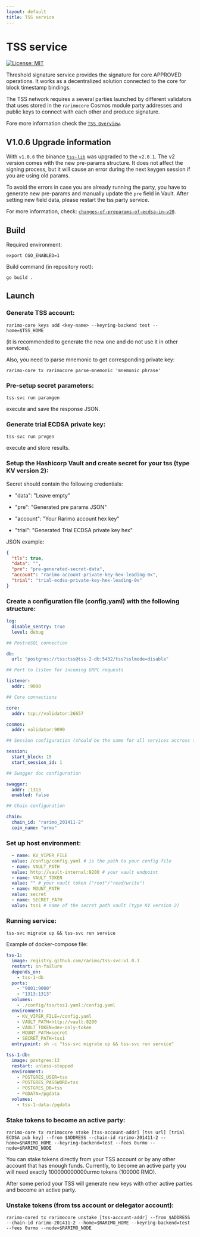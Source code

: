 ```yaml
---
layout: default
title: TSS service
---
```


# TSS service

[![License: MIT](https://img.shields.io/badge/License-MIT-yellow.svg)](https://opensource.org/licenses/MIT)

Threshold signature service provides the signature for core APPROVED operations. 
It works as a decentralized solution connected to the core for block timestamp bindings.

The TSS network requires a several parties launched by different validators that uses stored in the `rarimocore` 
Cosmos module party addresses and public keys to connect with each other and produce signature.

Fore more information check the [`TSS Overview`](./index.md).

## V1.0.6 Upgrade information

With `v1.0.6` the binance [`tss-lib`](https://github.com/rarimo/tss-lib) was upgraded to the `v2.0.1`. 
The v2 version comes with the new pre-params structure. It does not affect the signing process, but 
it will cause an error during the next keygen session if you are using old params.

To avoid the errors in case you are already running the party, 
you have to generate new pre-params and manually update the `pre` field in Vault. After setting new field data, 
please restart the tss party service.

For more information, check: [`changes-of-preparams-of-ecdsa-in-v20`](https://github.com/rarimo/tss-lib#changes-of-preparams-of-ecdsa-in-v20).

## Build

Required environment:
```shell
export CGO_ENABLED=1
```

Build command (in repository root):
```shell
go build .
```

## Launch

### Generate TSS account:
  ```shell
  rarimo-core keys add <key-name> --keyring-backend test --home=$TSS_HOME
  ```
(it is recommended to generate the new one and do not use it in other services).

Also, you need to parse mnemonic to get corresponding private key:
  ```shell
  rarimo-core tx rarimocore parse-mnemonic 'mnemonic phrase'
  ```

### Pre-setup secret parameters:
  ```shell
  tss-svc run paramgen
  ```
execute and save the response JSON.

### Generate trial ECDSA private key:
  ```shell
  tss-svc run prvgen
  ```
execute and store results.

### Setup the Hashicorp Vault and create secret for your tss (type KV version 2):

Secret should contain the following credentials:

* "data": "Leave empty"

* "pre": "Generated pre params JSON"

* "account": "Your Rarimo account hex key"

* "trial": "Generated Trial ECDSA private key hex"

JSON example:
  ```json
  {
    "tls": true,
    "data": "",
    "pre": "pre-generated-secret-data",
    "account": "rarimo-account-private-key-hex-leading-0x",
    "trial": "trial-ecdsa-private-key-hex-leading-0x"
  }
  ```

### Create a configuration file (config.yaml) with the following structure:

  ```yaml
  log:
    disable_sentry: true
    level: debug

  ## PostreSQL connection

  db:
    url: "postgres://tss:tss@tss-2-db:5432/tss?sslmode=disable"

  ## Port to listen for incoming GRPC requests

  listener:
    addr: :9000

  ## Core connections

  core:
    addr: tcp://validator:26657

  cosmos:
    addr: validator:9090

  ## Session configuration (should be the same for all services accross the system)

  session:
    start_block: 15
    start_session_id: 1

  ## Swagger doc configuration

  swagger:
    addr: :1313
    enabled: false

  ## Chain configuration

  chain:
    chain_id: "rarimo_201411-2"
    coin_name: "urmo"
  ```

### Set up host environment:
  ```yaml
    - name: KV_VIPER_FILE
    value: /config/config.yaml # is the path to your config file
    - name: VAULT_PATH
    value: http://vault-internal:8200 # your vault endpoint
    - name: VAULT_TOKEN
    value: "" # your vault token ("root"/"read/write")
    - name: MOUNT_PATH
    value: secret
    - name: SECRET_PATH
    value: tss1 # name of the secret path vault (type KV version 2)
  ```

### Running service:
  ```shell
  tss-svc migrate up && tss-svc run service
  ```

Example of docker-compose file:
  ```yaml
  tss-1:
    image: registry.github.com/rarimo/tss-svc:v1.0.3
    restart: on-failure
    depends_on:
      - tss-1-db
    ports:
      - "9001:9000"
      - "1313:1313"
    volumes:
      - ./config/tss/tss1.yaml:/config.yaml
    environment:
      - KV_VIPER_FILE=/config.yaml
      - VAULT_PATH=http://vault:8200
      - VAULT_TOKEN=dev-only-token
      - MOUNT_PATH=secret
      - SECRET_PATH=tss1
    entrypoint: sh -c "tss-svc migrate up && tss-svc run service"

  tss-1-db:
    image: postgres:13
    restart: unless-stopped
    environment:
      - POSTGRES_USER=tss
      - POSTGRES_PASSWORD=tss
      - POSTGRES_DB=tss
      - PGDATA=/pgdata
    volumes:
      - tss-1-data:/pgdata
  ```

### Stake tokens to become an active party:
  ```shell
  rarimo-core tx rarimocore stake [tss-account-addr] [tss url] [trial ECDSA pub key] --from $ADDRESS --chain-id rarimo-201411-2 --home=$RARIMO_HOME --keyring-backend=test --fees 0urmo --node=$RARIMO_NODE
  ```

You can stake tokens directly from your TSS account or by any other account that has enough funds.
Currently, to become an active party you will need exactly 100000000000urmo tokens (100000 RMO).

After some period your TSS will generate new keys with other active parties and become an active party.

### Unstake tokens (from tss account or delegator account):
```shell
rarimo-cored tx rarimocore unstake [tss-account-addr] --from $ADDRESS --chain-id rarimo-201411-2 --home=$RARIMO_HOME --keyring-backend=test --fees 0urmo --node=$RARIMO_NODE
```
